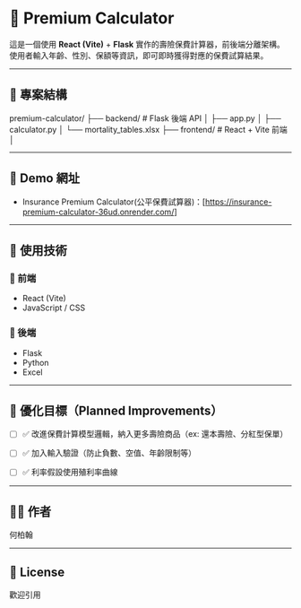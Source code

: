 # 🧮 Premium Calculator

這是一個使用 **React (Vite)** + **Flask** 實作的壽險保費計算器，前後端分離架構。  
使用者輸入年齡、性別、保額等資訊，即可即時獲得對應的保費試算結果。

---

## 📁 專案結構
premium-calculator/ ├── backend/ # Flask 後端 API │ ├── app.py │ ├── calculator.py │ └── mortality_tables.xlsx 
                    ├── frontend/ # React + Vite 前端 │ 

---

## 🚀 Demo 網址
- Insurance Premium Calculator(公平保費試算器)：[https://insurance-premium-calculator-36ud.onrender.com/]

---

## 🧠 使用技術

### 🔹 前端
- React (Vite)
- JavaScript / CSS

### 🔹 後端
- Flask
- Python
- Excel

---
## 🎯 優化目標（Planned Improvements）

- [ ] ✅ 改進保費計算模型邏輯，納入更多壽險商品（ex: 還本壽險、分紅型保單）
- [ ] ✅ 加入輸入驗證（防止負數、空值、年齡限制等）
- [ ] ✅ 利率假設使用殖利率曲線


---

## 🙋‍♂️ 作者
何柏翰

---
## 📄 License
歡迎引用

